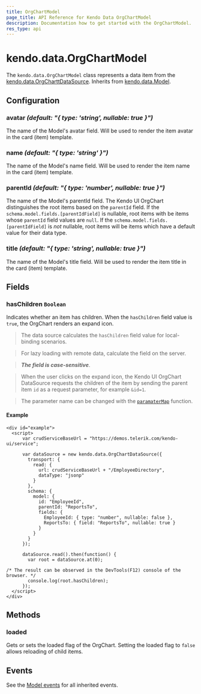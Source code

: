 ```yaml
---
title: OrgChartModel
page_title: API Reference for Kendo Data OrgChartModel
description: Documentation how to get started with the OrgChartModel.
res_type: api
---
```


# kendo.data.OrgChartModel

The `kendo.data.OrgChartModel` class represents a data item from the [kendo.data.OrgCharttDataSource](orgchartdatasource). Inherits from [kendo.data.Model](model).

## Configuration

### avatar *(default: "{ type: 'string', nullable: true }")*

The name of the Model's avatar field. Will be used to render the item avatar in the card (item) template.

### name *(default: "{ type: 'string' }")*

The name of the Model's name field. Will be used to render the item name in the card (item) template.

### parentId *(default: "{ type: 'number', nullable: true }")*

The name of the Model's parentId field. The Kendo UI OrgChart distinguishes the root items based on the `parentId` field. If the `schema.model.fields.[parentIdField]` is nullable, root items with be items whose `parentId` field values are `null`. If the `schema.model.fields.[parentIdField]` is *not* nullable, root items will be items which have a default value for their data type.

### title *(default: "{ type: 'string', nullable: true }")*

The name of the Model's title field. Will be used to render the item title in the card (item) template.

## Fields

### hasChildren `Boolean`

Indicates whether an item has children. When the `hasChildren` field value is `true`, the OrgChart renders an expand icon.

>The data source calculates the `hasChildren` field value for local-binding scenarios.

>For lazy loading with remote data, calculate the field on the server.

>***The field is case-sensitive***.

> When the user clicks on the expand icon, the Kendo UI OrgChart DataSource requests the children of the item by sending the parent item `id` as a request parameter, for example `&id=1`.

> The parameter name can be changed with the [`paramaterMap`](/api/javascript/data/datasource/configuration/transport.parametermap) function.

#### Example

    <div id="example">
      <script>
          var crudServiceBaseUrl = "https://demos.telerik.com/kendo-ui/service";

          var dataSource = new kendo.data.OrgChartDataSource({
            transport: {
              read: {
                url: crudServiceBaseUrl + "/EmployeeDirectory",
                dataType: "jsonp"
              }
            },
            schema: {
              model: {
                id: "EmployeeId",
                parentId: "ReportsTo",
                fields: {
                  EmployeeId: { type: "number", nullable: false },
                  ReportsTo: { field: "ReportsTo", nullable: true }
                }
              }
            }
          });

          dataSource.read().then(function() {
            var root = dataSource.at(0);

	/* The result can be observed in the DevTools(F12) console of the browser. */
            console.log(root.hasChildren);
          });
      </script>
    </div>

## Methods

### loaded

Gets or sets the loaded flag of the OrgChart. Setting the loaded flag to `false` allows reloading of child items.

## Events

See the [Model events](model#events) for all inherited events.
